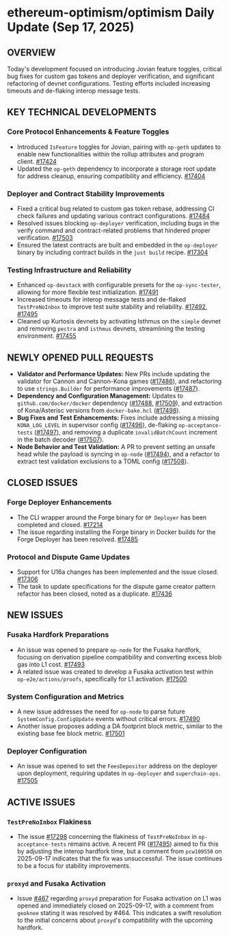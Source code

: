 # ethereum-optimism/optimism Daily Update (Sep 17, 2025)
## OVERVIEW 
Today's development focused on introducing Jovian feature toggles, critical bug fixes for custom gas tokens and deployer verification, and significant refactoring of devnet configurations. Testing efforts included increasing timeouts and de-flaking interop message tests.

## KEY TECHNICAL DEVELOPMENTS

### Core Protocol Enhancements & Feature Toggles
- Introduced `IsFeature` toggles for Jovian, pairing with `op-geth` updates to enable new functionalities within the rollup attributes and program client. [#17424](https://github.com/ethereum-optimism/optimism/pull/17424)
- Updated the `op-geth` dependency to incorporate a storage root update for address cleanup, ensuring compatibility and efficiency. [#17404](https://github.com/ethereum-optimism/optimism/pull/17404)

### Deployer and Contract Stability Improvements
- Fixed a critical bug related to custom gas token rebase, addressing CI check failures and updating various contract configurations. [#17484](https://github.com/ethereum-optimism/optimism/pull/17484)
- Resolved issues blocking `op-deployer` verification, including bugs in the verify command and contract-related problems that hindered proper verification. [#17503](https://github.com/ethereum-optimism/optimism/pull/17503)
- Ensured the latest contracts are built and embedded in the `op-deployer` binary by including contract builds in the `just build` recipe. [#17304](https://github.com/ethereum-optimism/optimism/pull/17304)

### Testing Infrastructure and Reliability
- Enhanced `op-devstack` with configurable presets for the `op-sync-tester`, allowing for more flexible test initialization. [#17491](https://github.com/ethereum-optimism/optimism/pull/17491)
- Increased timeouts for interop message tests and de-flaked `TestPreNoInbox` to improve test suite stability and reliability. [#17492](https://github.com/ethereum-optimism/optimism/pull/17492), [#17495](https://github.com/ethereum-optimism/optimism/pull/17495)
- Cleaned up Kurtosis devnets by activating Isthmus on the `simple` devnet and removing `pectra` and `isthmus` devnets, streamlining the testing environment. [#17455](https://github.com/ethereum-optimism/optimism/pull/17455)

## NEWLY OPENED PULL REQUESTS
- **Validator and Performance Updates:** New PRs include updating the validator for Cannon and Cannon-Kona games ([#17486](https://github.com/ethereum-optimism/optimism/pull/17486)), and refactoring to use `strings.Builder` for performance improvements ([#17487](https://github.com/ethereum-optimism/optimism/pull/17487)).
- **Dependency and Configuration Management:** Updates to `github.com/docker/docker` dependency ([#17488](https://github.com/ethereum-optimism/optimism/pull/17488), [#17509](https://github.com/ethereum-optimism/optimism/pull/17509)), and extraction of Kona/Asterisc versions from `docker-bake.hcl` ([#17498](https://github.com/ethereum-optimism/optimism/pull/17498)).
- **Bug Fixes and Test Enhancements:** Fixes include addressing a missing `KONA_LOG_LEVEL` in supervisor config ([#17496](https://github.com/ethereum-optimism/optimism/pull/17496)), de-flaking `op-acceptance-tests` ([#17497](https://github.com/ethereum-optimism/optimism/pull/17497)), and removing a duplicate `invalidBatchCount` increment in the batch decoder ([#17507](https://github.com/ethereum-optimism/optimism/pull/17507)).
- **Node Behavior and Test Validation:** A PR to prevent setting an unsafe head while the payload is syncing in `op-node` ([#17494](https://github.com/ethereum-optimism/optimism/pull/17494)), and a refactor to extract test validation exclusions to a TOML config ([#17508](https://github.com/ethereum-optimism/optimism/pull/17508)).

## CLOSED ISSUES

### Forge Deployer Enhancements
- The CLI wrapper around the Forge binary for `OP Deployer` has been completed and closed. [#17214](https://github.com/ethereum-optimism/optimism/issues/17214)
- The issue regarding installing the Forge binary in Docker builds for the Forge Deployer has been resolved. [#17485](https://github.com/ethereum-optimism/optimism/issues/17485)

### Protocol and Dispute Game Updates
- Support for U16a changes has been implemented and the issue closed. [#17306](https://github.com/ethereum-optimism/optimism/issues/17306)
- The task to update specifications for the dispute game creator pattern refactor has been closed, noted as a duplicate. [#17436](https://github.com/ethereum-optimism/optimism/issues/17436)

## NEW ISSUES

### Fusaka Hardfork Preparations
- An issue was opened to prepare `op-node` for the Fusaka hardfork, focusing on derivation pipeline compatibility and converting excess blob gas into L1 cost. [#17493](https://github.com/ethereum-optimism/optimism/issues/17493)
- A related issue was created to develop a Fusaka activation test within `op-e2e/actions/proofs`, specifically for L1 activation. [#17500](https://github.com/ethereum-optimism/optimism/issues/17500)

### System Configuration and Metrics
- A new issue addresses the need for `op-node` to parse future `SystemConfig.ConfigUpdate` events without critical errors. [#17490](https://github.com/ethereum-optimism/optimism/issues/17490)
- Another issue proposes adding a DA footprint block metric, similar to the existing base fee block metric. [#17501](https://github.com/ethereum-optimism/optimism/issues/17501)

### Deployer Configuration
- An issue was opened to set the `FeesDepositor` address on the deployer upon deployment, requiring updates in `op-deployer` and `superchain-ops`. [#17505](https://github.com/ethereum-optimism/optimism/issues/17505)

## ACTIVE ISSUES

### `TestPreNoInbox` Flakiness
- The issue [#17298](https://github.com/ethereum-optimism/optimism/issues/17298) concerning the flakiness of `TestPreNoInbox` in `op-acceptance-tests` remains active. A recent PR ([#17495](https://github.com/ethereum-optimism/optimism/pull/17495)) aimed to fix this by adjusting the interop hardfork time, but a comment from `pcw109550` on 2025-09-17 indicates that the fix was unsuccessful. The issue continues to be a focus for stability improvements.

### `proxyd` and Fusaka Activation
- Issue [#467](https://github.com/ethereum-optimism/optimism/issues/467) regarding `proxyd` preparation for Fusaka activation on L1 was opened and immediately closed on 2025-09-17, with a comment from `geoknee` stating it was resolved by #464. This indicates a swift resolution to the initial concerns about `proxyd`'s compatibility with the upcoming hardfork.